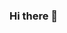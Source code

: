 ### Hi there 👋

<!--
**blocksync247/blocksync247** is a ✨ _special_ ✨ repository because its `README.md` (this file) appears on your GitHub profile.
🔭BlockSync is a Trusted PoS Validator | Node Provider
🌱 Website: ​https://block-sync.com
👯Twitter: https://twitter.com/blocksync247
⚡⚡MY HETZNER DEDICATED SERVER:⚡⚡
⚡1) SERVER 1
💬 Intel® Xeon® W-2145
Octa-Core
Skylake W
Hyper-Threading-Technology
Virtualization (Intel-VT)

💬 RAM: 256 GB DDR4 ECC

💬 Disk: 2 x 3,84 TB NVMe,
14 x 16 TB
SATA 6 Gb/s 7200 rpm
Software RAID level optional

Bandwidth: 1Gb/s

⚡2) SERVER 2
💬 AMD Ryzen™ 7 3700X
Octa-Core
Matisse (Zen2)
Simultaneous Multithreading
Virtualization (AMD-V)

💬 Ram: 128 GB DDR4 ECC

💬 Disk: 2 x 960 GB NVMe , 
10 x 16 TB
SATA 6 Gb/s 7200 rpm
Software RAID level optional

📫Guaranteed Bandwidth: 1 Gbit/s

📫Testnets Project I Participated in ?
Ironfish, Sinso, Muon Network, Redbelly, Voi, Ar.io, Erbie, CESS, Subspace, Dymension, Meson Network, Sei, Celestia.....
-->
